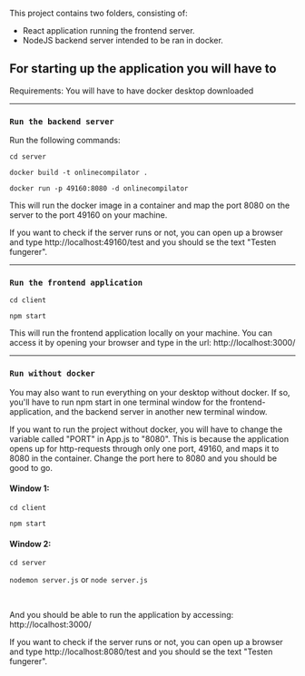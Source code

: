 This project contains two folders, consisting of:
- React application running the frontend server.
- NodeJS backend server intended to be ran in docker.

## For starting up the application you will have to

Requirements:
You will have to have docker desktop downloaded

<hr/>

### `Run the backend server`

Run the following commands:

`cd server`

`docker build -t onlinecompilator .`

`docker run -p 49160:8080 -d onlinecompilator`

This will run the docker image in a container and map the port 8080 on the server to the port 49160 on your machine.

If you want to check if the server runs or not, you can open up a browser and type
http://localhost:49160/test and you should se the text "Testen fungerer".

<hr/>

### `Run the frontend application`

`cd client`

`npm start`

This will run the frontend application locally on your machine.
You can access it by opening your browser and type in the url:
http://localhost:3000/

<hr/>

### `Run without docker`

You may also want to run everything on your desktop without docker. 
If so, you'll have to run npm start in one terminal window for the frontend-application, and the backend server in another new terminal window.

If you want to run the project without docker, you will have to change the variable called "PORT" in App.js to "8080". This is because the application opens up for http-requests through only one port, 49160, and maps it to 8080 in the container. Change the port here to 8080 and you should be good to go.
<br/>

#### Window 1:

`cd client`

`npm start`

#### Window 2:

`cd server`

`nodemon server.js` or `node server.js`

<br/>

And you should be able to run the application by accessing:
http://localhost:3000/

If you want to check if the server runs or not, you can open up a browser and type
http://localhost:8080/test and you should se the text "Testen fungerer".
